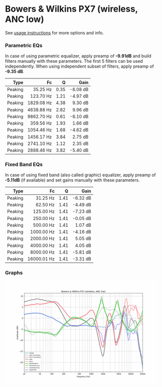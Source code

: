 # Bowers & Wilkins PX7 (wireless, ANC low)
See [usage instructions](https://github.com/jaakkopasanen/AutoEq#usage) for more options and info.

### Parametric EQs
In case of using parametric equalizer, apply preamp of **-9.91dB** and build filters manually
with these parameters. The first 5 filters can be used independently.
When using independent subset of filters, apply preamp of **-9.35 dB**.

| Type    | Fc         |    Q | Gain     |
|--------:|-----------:|-----:|---------:|
| Peaking | 35.25 Hz   | 0.35 | -6.08 dB |
| Peaking | 123.70 Hz  | 1.21 | -4.97 dB |
| Peaking | 1829.08 Hz | 4.38 | 9.30 dB  |
| Peaking | 4638.88 Hz | 2.82 | 9.96 dB  |
| Peaking | 9862.70 Hz | 0.61 | -6.10 dB |
| Peaking | 359.56 Hz  | 1.93 | 1.66 dB  |
| Peaking | 1054.46 Hz | 1.68 | -4.62 dB |
| Peaking | 1456.17 Hz | 3.84 | 2.75 dB  |
| Peaking | 2741.10 Hz | 1.12 | 2.35 dB  |
| Peaking | 2888.46 Hz | 3.82 | -5.40 dB |

### Fixed Band EQs
In case of using fixed band (also called graphic) equalizer, apply preamp of **-5.11dB**
(if available) and set gains manually with these parameters.

| Type    | Fc          |    Q | Gain     |
|--------:|------------:|-----:|---------:|
| Peaking | 31.25 Hz    | 1.41 | -6.32 dB |
| Peaking | 62.50 Hz    | 1.41 | -4.49 dB |
| Peaking | 125.00 Hz   | 1.41 | -7.23 dB |
| Peaking | 250.00 Hz   | 1.41 | -0.05 dB |
| Peaking | 500.00 Hz   | 1.41 | 1.07 dB  |
| Peaking | 1000.00 Hz  | 1.41 | -4.16 dB |
| Peaking | 2000.00 Hz  | 1.41 | 5.05 dB  |
| Peaking | 4000.00 Hz  | 1.41 | 4.05 dB  |
| Peaking | 8000.00 Hz  | 1.41 | -5.81 dB |
| Peaking | 16000.01 Hz | 1.41 | -3.31 dB |

### Graphs
![](./Bowers%20&%20Wilkins%20PX7%20(wireless,%20ANC%20low).png)